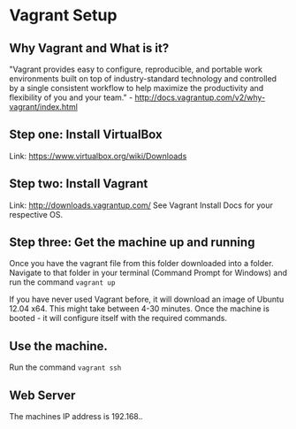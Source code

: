 # Vagrant Setup

## Why Vagrant and What is it? 
"Vagrant provides easy to configure, reproducible, and portable work environments built on top of industry-standard technology and controlled by a single consistent workflow to help maximize the productivity and flexibility of you and your team." -  http://docs.vagrantup.com/v2/why-vagrant/index.html

## Step one: Install VirtualBox
Link: https://www.virtualbox.org/wiki/Downloads

## Step two: Install Vagrant
Link: http://downloads.vagrantup.com/
See Vagrant Install Docs for your respective OS. 

## Step three: Get the machine up and running
Once you have the vagrant file from this folder downloaded into a folder. Navigate to that folder in your terminal (Command Prompt for Windows) and run the command ```vagrant up```

If you have never used Vagrant before, it will download an image of Ubuntu 12.04 x64. This might take between 4-30 minutes. 
Once the machine is booted - it will configure itself with the required commands. 

## Use the machine. 
Run the command ```vagrant ssh``` 

## Web Server
The machines IP address is 192.168.*.*